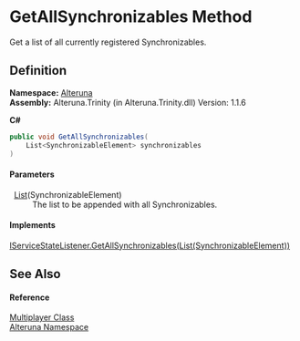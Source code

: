 # GetAllSynchronizables Method


Get a list of all currently registered Synchronizables.



## Definition
**Namespace:** <a href="N_Alteruna">Alteruna</a>  
**Assembly:** Alteruna.Trinity (in Alteruna.Trinity.dll) Version: 1.1.6

**C#**
``` C#
public void GetAllSynchronizables(
	List<SynchronizableElement> synchronizables
)
```



#### Parameters
<dl><dt>  <a href="https://learn.microsoft.com/dotnet/api/system.collections.generic.list-1" target="_blank" rel="noopener noreferrer">List</a>(SynchronizableElement)</dt><dd>The list to be appended with all Synchronizables.</dd></dl>

#### Implements
<a href="M_Alteruna_IServiceStateListener_GetAllSynchronizables">IServiceStateListener.GetAllSynchronizables(List(SynchronizableElement))</a>  


## See Also


#### Reference
<a href="T_Alteruna_Multiplayer">Multiplayer Class</a>  
<a href="N_Alteruna">Alteruna Namespace</a>  
